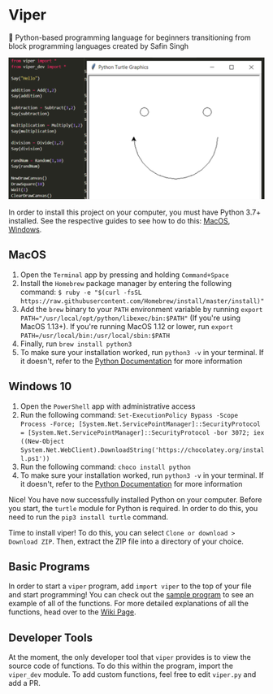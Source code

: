 # Viper
🚀 Python-based programming language for beginners transitioning from block programming languages created by Safin Singh

![](./assets/ss.png)

In order to install this project on your computer, you must have Python 3.7+ installed. See the respective guides to see how to do this: [MacOS](#macos), [Windows](#windows10).

## MacOS
1. Open the `Terminal` app by pressing and holding `Command+Space`
2. Install the `Homebrew` package manager by entering the following command: `$ ruby -e "$(curl -fsSL https://raw.githubusercontent.com/Homebrew/install/master/install)"`
3. Add the `brew` binary to your `PATH` environment variable by running `export PATH="/usr/local/opt/python/libexec/bin:$PATH"` (If you're using MacOS 1.13+). If you're running MacOS 1.12 or lower, run `export PATH=/usr/local/bin:/usr/local/sbin:$PATH`
4. Finally, run `brew install python3`
5. To make sure your installation worked, run `python3 -v` in your terminal. If it doesn't, refer to the [Python Documentation](https://docs.python-guide.org/starting/install3/osx/) for more information

## Windows 10
1. Open the `PowerShell` app with administrative access
2. Run the following command: `Set-ExecutionPolicy Bypass -Scope Process -Force; [System.Net.ServicePointManager]::SecurityProtocol = [System.Net.ServicePointManager]::SecurityProtocol -bor 3072; iex ((New-Object System.Net.WebClient).DownloadString('https://chocolatey.org/install.ps1'))`
3. Run the following command: `choco install python`
4. To make sure your installation worked, run `python3 -v` in your terminal. If it doesn't, refer to the [Python Documentation](https://docs.python-guide.org/starting/install3/win/) for more information

Nice! You have now successfully installed Python on your computer. Before you start, the `turtle` module for Python is required. In order to do this, you need to run the `pip3 install turtle` command.

Time to install viper! To do this, you can select `Clone or download > Download ZIP`. Then, extract the ZIP file into a directory of your choice.

## Basic Programs
In order to start a `viper` program, add `import viper` to the top of your file and start programming! You can check out the [sample program](https://github.com/safinsingh/viper/blob/master/sample_program.py) to see an example of all of the functions. For more detailed explanations of all the functions, head over to the [Wiki Page](https://github.com/safinsingh/viper/wiki).

## Developer Tools
At the moment, the only developer tool that `viper` provides is to view the source code of functions. To do this within the program, import the `viper_dev` module. To add custom functions, feel free to edit `viper.py` and add a PR.
